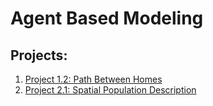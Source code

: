 # Agent Based Modeling

## Projects:
1. [Project 1.2: Path Between Homes](https://zametzger.github.io/AgentBasedModeling/Project_1.2)
2. [Project 2.1: Spatial Population Description](https://zametzger.github.io/AgentBasedModeling/project_2.1)
